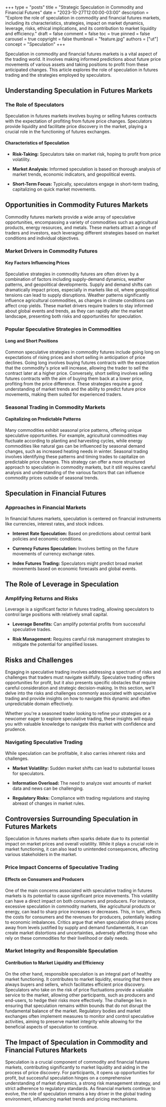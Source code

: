 +++
type = "posts"
title = "Strategic Speculation in Commodity and Financial Futures"
date = "2023-10-27T12:00:00-03:00"
description = "Explore the role of speculation in commodity and financial futures markets, including its characteristics, strategies, impact on market dynamics, leverage, risks, ethical implications, and its contribution to market liquidity and efficiency." 
draft = false
comment = false
toc = true
pinned = false
carousel = true
copyright = false
thumbnail = "feature.jpg"
authors = ["ut"]
concept = "Speculation"
+++

Speculation in commodity and financial futures markets is a vital aspect
of the trading world. It involves making informed predictions about
future price movements of various assets and taking positions to profit
from these anticipated changes. This article explores the role of
speculation in futures trading and the strategies employed by
speculators.

## Understanding Speculation in Futures Markets

### The Role of Speculators

Speculation in futures markets involves buying or selling futures
contracts with the expectation of profiting from future price changes.
Speculators provide liquidity and facilitate price discovery in the
market, playing a crucial role in the functioning of futures exchanges.

#### Characteristics of Speculation

-   **Risk-Taking:** Speculators take on market risk, hoping to profit
    from price volatility.

-   **Market Analysis:** Informed speculation is based on thorough
    analysis of market trends, economic indicators, and geopolitical
    events.

-   **Short-Term Focus:** Typically, speculators engage in short-term
    trading, capitalizing on quick market movements.

## Opportunities in Commodity Futures Markets

Commodity futures markets provide a wide array of speculative
opportunities, encompassing a variety of commodities such as
agricultural products, energy resources, and metals. These markets
attract a range of traders and investors, each leveraging different
strategies based on market conditions and individual objectives.

### Market Drivers in Commodity Futures

#### Key Factors Influencing Prices

Speculative strategies in commodity futures are often driven by a
combination of factors including supply-demand dynamics, weather
patterns, and geopolitical developments. Supply and demand shifts can
dramatically impact prices, especially in markets like oil, where
geopolitical tensions can lead to supply disruptions. Weather patterns
significantly influence agricultural commodities, as changes in climate
conditions can affect crop yields. These market drivers require traders
to stay informed about global events and trends, as they can rapidly
alter the market landscape, presenting both risks and opportunities for
speculation.

### Popular Speculative Strategies in Commodities

#### Long and Short Positions

Common speculative strategies in commodity futures include going long on
expectations of rising prices and short selling in anticipation of price
declines. Going long involves buying futures contracts with the
expectation that the commodity's price will increase, allowing the
trader to sell the contract later at a higher price. Conversely, short
selling involves selling futures contracts with the aim of buying them
back at a lower price, profiting from the price difference. These
strategies require a good understanding of market trends and the ability
to predict future price movements, making them suited for experienced
traders.

### Seasonal Trading in Commodity Markets

#### Capitalizing on Predictable Patterns

Many commodities exhibit seasonal price patterns, offering unique
speculative opportunities. For example, agricultural commodities may
fluctuate according to planting and harvesting cycles, while energy
commodities like natural gas can be influenced by seasonal demand
changes, such as increased heating needs in winter. Seasonal trading
involves identifying these patterns and timing trades to capitalize on
predictable price changes. This strategy can offer a more structured
approach to speculation in commodity markets, but it still requires
careful analysis and understanding of the various factors that can
influence commodity prices outside of seasonal trends.

## Speculation in Financial Futures

### Approaches in Financial Markets

In financial futures markets, speculation is centered on financial
instruments like currencies, interest rates, and stock indices.

-   **Interest Rate Speculation:** Based on predictions about central
    bank policies and economic conditions.

-   **Currency Futures Speculation:** Involves betting on the future
    movements of currency exchange rates.

-   **Index Futures Trading:** Speculators might predict broad market
    movements based on economic forecasts and global events.

## The Role of Leverage in Speculation

### Amplifying Returns and Risks

Leverage is a significant factor in futures trading, allowing
speculators to control large positions with relatively small capital.

-   **Leverage Benefits:** Can amplify potential profits from successful
    speculative trades.

-   **Risk Management:** Requires careful risk management strategies to
    mitigate the potential for amplified losses.

## Risks and Challenges

Engaging in speculative trading involves addressing a spectrum of risks
and challenges that traders must navigate skillfully. Speculative
trading offers opportunities for profit, but it also presents specific
obstacles that require careful consideration and strategic
decision-making. In this section, we'll delve into the risks and
challenges commonly associated with speculative trading and provide
insights on how to navigate this dynamic and often unpredictable domain
effectively.

Whether you're a seasoned trader looking to refine your strategies or a
newcomer eager to explore speculative trading, these insights will equip
you with valuable knowledge to navigate this market with confidence and
prudence.

### Navigating Speculative Trading

While speculation can be profitable, it also carries inherent risks and
challenges.

-   **Market Volatility:** Sudden market shifts can lead to substantial
    losses for speculators.

-   **Information Overload:** The need to analyze vast amounts of market
    data and news can be challenging.

-   **Regulatory Risks:** Compliance with trading regulations and
    staying abreast of changes in market rules.

## Controversies Surrounding Speculation in Futures Markets

Speculation in futures markets often sparks debate due to its potential
impact on market prices and overall volatility. While it plays a crucial
role in market functioning, it can also lead to unintended consequences,
affecting various stakeholders in the market.

### Price Impact Concerns of Speculative Trading

#### Effects on Consumers and Producers

One of the main concerns associated with speculative trading in futures
markets is its potential to cause significant price movements. This
volatility can have a direct impact on both consumers and producers. For
instance, excessive speculation in commodity markets, like agricultural
products or energy, can lead to sharp price increases or decreases.
This, in turn, affects the costs for consumers and the revenues for
producers, potentially leading to economic imbalances. Critics argue
that when speculation drives prices away from levels justified by supply
and demand fundamentals, it can create market distortions and
uncertainties, adversely affecting those who rely on these commodities
for their livelihood or daily needs.

### Market Integrity and Responsible Speculation

#### Contribution to Market Liquidity and Efficiency

On the other hand, responsible speculation is an integral part of
healthy market functioning. It contributes to market liquidity, ensuring
that there are always buyers and sellers, which facilitates efficient
price discovery. Speculators who take on the risk of price fluctuations
provide a valuable service to the market, allowing other participants,
such as producers and end-users, to hedge their risks more effectively.
The challenge lies in ensuring that speculation remains within bounds
that do not disrupt the fundamental balance of the market. Regulatory
bodies and market exchanges often implement measures to monitor and
control speculative activities, aiming to preserve market integrity
while allowing for the beneficial aspects of speculation to continue.

## The Impact of Speculation in Commodity and Financial Futures Markets

Speculation is a crucial component of commodity and financial futures
markets, contributing significantly to market liquidity and aiding in
the process of price discovery. For participants, it opens up
opportunities for profit, but successful speculation hinges on a
comprehensive understanding of market dynamics, a strong risk management
strategy, and strict adherence to regulatory standards. As financial
markets continue to evolve, the role of speculation remains a key driver
in the global trading environment, influencing market trends and pricing
mechanisms.

